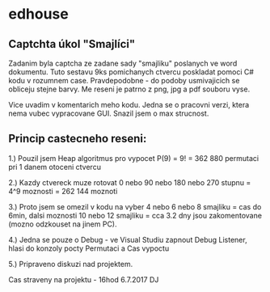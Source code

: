 # edhouse
Captchta úkol "Smajlíci"
-----------------------------

Zadanim byla captcha ze zadane sady "smajliku" poslanych ve word dokumentu. Tuto sestavu 9ks pomichanych ctvercu poskladat pomoci C# kodu v rozumnem case. Pravdepodobne - do podoby usmivajicich se obliceju stejne barvy. Me reseni je patrno z png, jpg a pdf souboru vyse.


Vice uvadim v komentarich meho kodu. Jedna se o pracovni verzi, ktera nema vubec vypracovane GUI. Snazil jsem o max strucnost.

Princip castecneho reseni:
-------------------------

1.) Pouzil jsem Heap algoritmus pro vypocet P(9) = 9! = 362 880 permutaci pri 1 danem otoceni ctvercu

2.) Kazdy ctvereck muze rotovat 0 nebo 90 nebo 180 nebo 270 stupnu = 4^9 moznosti = 262 144 moznoti

3.) Proto jsem se omezil v kodu na vyber 4 nebo 6 nebo 8 smajliku = cas do 6min, dalsi moznosti 10 nebo 12 smajliku = cca 3.2 dny jsou zakomentovane (mozno odzkouset na jinem PC).

4.) Jedna se pouze o Debug - ve Visual Studiu zapnout Debug Listener, hlasi do konzoly pocty Permutaci a Cas vypoctu

5.) Pripraveno diskuzi nad projektem.


Cas straveny na projektu - 16hod
6.7.2017
DJ




